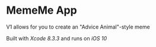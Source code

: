 # MemeMe App

V1 allows for you to create an "Advice Animal"-style meme

Built with *Xcode 8.3.3* and runs on *iOS 10*
